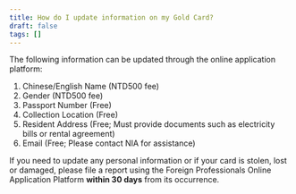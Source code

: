 ```yaml
---
title: How do I update information on my Gold Card?
draft: false
tags: []
---
```

The following information can be updated through the online application platform:

1. Chinese/English Name (NTD500 fee)
2. Gender (NTD500 fee)
3. Passport Number (Free)
4. Collection Location (Free)
5. Resident Address (Free; Must provide documents such as electricity bills or rental agreement)
6. Email (Free; Please contact NIA for assistance)

If you need to update any personal information or if your card is stolen, lost or damaged, please file a report using the Foreign Professionals Online Application Platform **within 30 days** from its occurrence.